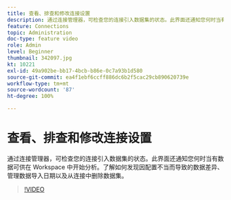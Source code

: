 ```yaml
---
title: 查看、排查和修改连接设置
description: 通过连接管理器，可检查您的连接引入数据集的状态。此界面还通知您何时当有数据可供在 Workspace 中开始分析。
feature: Connections
topic: Administration
doc-type: feature video
role: Admin
level: Beginner
thumbnail: 342097.jpg
kt: 10221
exl-id: 49a902be-bb17-4bcb-b86e-0c7a93b1d580
source-git-commit: ea4f1ebf6ccff886dc6b2f5cac29cb890620739e
workflow-type: tm+mt
source-wordcount: '87'
ht-degree: 100%

---
```


# 查看、排查和修改连接设置

通过连接管理器，可检查您的连接引入数据集的状态。此界面还通知您何时当有数据可供在 Workspace 中开始分析。了解如何发现因配置不当而导致的数据差异、管理数据导入日期以及从连接中删除数据集。

>[!VIDEO](https://video.tv.adobe.com/v/345569/?quality=12&learn=on&captions=chi_hans)
